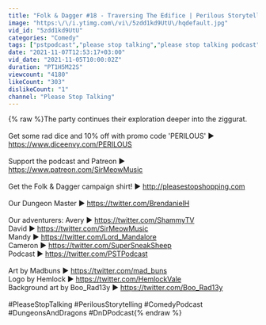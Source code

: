 ```yaml
---
title: "Folk & Dagger #18 - Traversing The Edifice | Perilous Storytelling"
image: "https:\/\/i.ytimg.com\/vi\/5zdd1kd9UtU\/hqdefault.jpg"
vid_id: "5zdd1kd9UtU"
categories: "Comedy"
tags: ["pstpodcast","please stop talking","please stop talking podcast"]
date: "2021-11-07T12:53:17+03:00"
vid_date: "2021-11-05T10:00:02Z"
duration: "PT1H5M22S"
viewcount: "4180"
likeCount: "303"
dislikeCount: "1"
channel: "Please Stop Talking"
---
```

{% raw %}The party continues their exploration deeper into the ziggurat.<br /><br />Get some rad dice and 10% off with promo code 'PERILOUS' ▶ <a rel="nofollow" target="blank" href="https://www.diceenvy.com/PERILOUS">https://www.diceenvy.com/PERILOUS</a><br /><br />Support the podcast and Patreon ▶ <a rel="nofollow" target="blank" href="https://www.patreon.com/SirMeowMusic">https://www.patreon.com/SirMeowMusic</a><br /><br />Get the Folk &amp; Dagger campaign shirt! ▶ <a rel="nofollow" target="blank" href="http://pleasestopshopping.com">http://pleasestopshopping.com</a><br /><br />Our Dungeon Master ▶ <a rel="nofollow" target="blank" href="https://twitter.com/BrendanielH">https://twitter.com/BrendanielH</a><br /><br />Our adventurers: Avery ▶ <a rel="nofollow" target="blank" href="https://twitter.com/ShammyTV">https://twitter.com/ShammyTV</a><br />David ▶ <a rel="nofollow" target="blank" href="https://twitter.com/SirMeowMusic">https://twitter.com/SirMeowMusic</a><br />Mandy ▶ <a rel="nofollow" target="blank" href="https://twitter.com/Lord_Mandalore">https://twitter.com/Lord_Mandalore</a><br />Cameron ▶ <a rel="nofollow" target="blank" href="https://twitter.com/SuperSneakSheep">https://twitter.com/SuperSneakSheep</a><br />Podcast ▶ <a rel="nofollow" target="blank" href="https://twitter.com/PSTPodcast">https://twitter.com/PSTPodcast</a><br /><br />Art by Madbuns ▶ <a rel="nofollow" target="blank" href="https://twitter.com/mad_buns">https://twitter.com/mad_buns</a><br />Logo by Hemlock ▶ <a rel="nofollow" target="blank" href="https://twitter.com/HemlockVale">https://twitter.com/HemlockVale</a><br />Background art by Boo_Rad13y ▶ <a rel="nofollow" target="blank" href="https://twitter.com/Boo_Rad13y">https://twitter.com/Boo_Rad13y</a><br /><br />#PleaseStopTalking #PerilousStorytelling #ComedyPodcast #DungeonsAndDragons #DnDPodcast{% endraw %}
